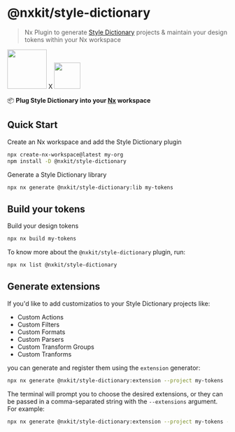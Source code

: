 # @nxkit/style-dictionary

> Nx Plugin to generate [Style Dictionary](https://amzn.github.io/style-dictionary) projects & maintain your design tokens within your Nx workspace

<img src="https://raw.githubusercontent.com/nrwl/nx/master/images/nx-logo.png" width="90"> X <a href="https://github.com/nxkit/nxkit/tree/main/packages/style-dictionary"><img src="https://amzn.github.io/style-dictionary/assets/logo.png" width="60"></a>

📦 **Plug Style Dictionary into your [Nx](https://nx.dev) workspace**

## Quick Start

Create an Nx workspace and add the Style Dictionary plugin

```bash
npx create-nx-workspace@latest my-org
npm install -D @nxkit/style-dictionary
```

Generate a Style Dictionary library

```bash
npx nx generate @nxkit/style-dictionary:lib my-tokens
```

## Build your tokens

Build your design tokens

```bash
npx nx build my-tokens
```

To know more about the `@nxkit/style-dictionary` plugin, run:

```bash
npx nx list @nxkit/style-dictionary
```

## Generate extensions

If you'd like to add customizatios to your Style Dictionary projects like:

- Custom Actions
- Custom Filters
- Custom Formats
- Custom Parsers
- Custom Transform Groups
- Custom Tranforms

you can generate and register them using the `extension` generator:

```bash
npx nx generate @nxkit/style-dictionary:extension --project my-tokens
```

The terminal will prompt you to choose the desired extensions, or they can be passed in a comma-separated string with the `--extensions` argument. For example:

```bash
npx nx generate @nxkit/style-dictionary:extension --project my-tokens --extensions actions,filters,transforms
```
